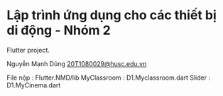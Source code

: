 # Lập trình ứng dụng cho các thiết bị di động - Nhóm 2

Flutter project.

Nguyễn Mạnh Dũng
20T1080029@husc.edu.vn


File nộp :  Flutter.NMD/lib
                MyClassroom : D1.Myclassroom.dart
                Slider : D1.MyCinema.dart
